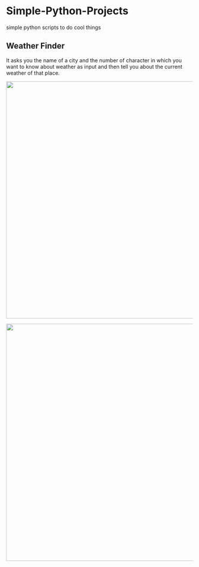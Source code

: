 # Simple-Python-Projects
  simple python scripts to do cool things
## Weather Finder
  It asks you the name of a city and the number of character in which you want to know about weather as input and then tell you   about the current weather of that place.
  <p align="center">
    <img src="/weather.png" width="640" />
  </p>
  <p align="center">
    <img src="/weather2.png" width="640" />
  </p>
